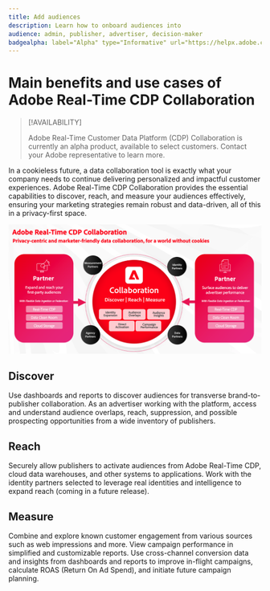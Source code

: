 ```yaml
---
title: Add audiences
description: Learn how to onboard audiences into 
audience: admin, publisher, advertiser, decision-maker
badgealpha: label="Alpha" type="Informative" url="https://helpx.adobe.com/legal/product-descriptions/real-time-customer-data-platform-b2b-edition-prime-and-ultimate-packages.html newtab=true"
---
```


# Main benefits and use cases of Adobe Real-Time CDP Collaboration

>[!AVAILABILITY]
>
>Adobe Real-Time Customer Data Platform (CDP) Collaboration is currently an alpha product, available to select customers. Contact your Adobe representative to learn more. 

In a cookieless future, a data collaboration tool is exactly what your company needs to continue delivering personalized and impactful customer experiences. Adobe Real-Time CDP Collaboration provides the essential capabilities to discover, reach, and measure your audiences effectively, ensuring your marketing strategies remain robust and data-driven, all of this in a privacy-first space.

![Benefits and use cases of Real-Time CDP Collaboration](/help/assets/benefits-use-cases/benefits-use-cases.png)

## Discover

Use dashboards and reports to discover audiences for transverse brand-to-publisher collaboration.
As an advertiser working with the platform, access and understand audience overlaps, reach, suppression, and possible prospecting opportunities from a wide inventory of publishers.

## Reach

Securely allow publishers to activate audiences from Adobe Real-Time CDP, cloud data warehouses, and other systems to applications.
Work with the identity partners selected to leverage real identities and intelligence to expand reach (coming in a future release).

## Measure

Combine and explore known customer engagement from various sources such as web impressions and more.
View campaign performance in simplified and customizable reports.
Use cross-channel conversion data and insights from dashboards and reports to improve in-flight campaigns, calculate ROAS (Return On Ad Spend), and initiate future campaign planning.
